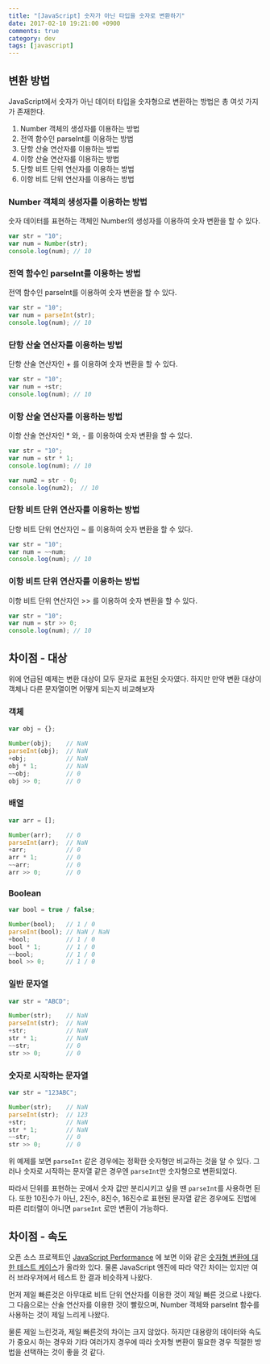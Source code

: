 ```yaml
---
title: "[JavaScript] 숫자가 아닌 타입을 숫자로 변환하기"
date: 2017-02-10 19:21:00 +0900
comments: true
category: dev
tags: [javascript]
---
```


## 변환 방법
JavaScript에서 숫자가 아닌 데이터 타입을 숫자형으로 변환하는 방법은 총 여섯 가지가 존재한다.

1. Number 객체의 생성자를 이용하는 방법
2. 전역 함수인 parseInt를 이용하는 방법
3. 단항 산술 연산자를 이용하는 방법
4. 이항 산술 연산자를 이용하는 방법
5. 단항 비트 단위 연산자를 이용하는 방법
6. 이항 비트 단위 연산자를 이용하는 방법

### Number 객체의 생성자를 이용하는 방법
숫자 데이터를 표현하는 객체인 Number의 생성자를 이용하여 숫자 변환을 할 수 있다.

```js
var str = "10";
var num = Number(str);
console.log(num); // 10
```

### 전역 함수인 parseInt를 이용하는 방법
전역 함수인 parseInt를 이용하여 숫자 변환을 할 수 있다.

```js
var str = "10";
var num = parseInt(str);
console.log(num); // 10
```

### 단항 산술 연산자를 이용하는 방법
단항 산술 연산자인 + 를 이용하여 숫자 변환을 할 수 있다.

```js
var str = "10";
var num = +str;
console.log(num); // 10
```

### 이항 산술 연산자를 이용하는 방법
이항 산술 연산자인 * 와, - 를 이용하여 숫자 변환을 할 수 있다.

```js
var str = "10";
var num = str * 1;
console.log(num); // 10

var num2 = str - 0;
console.log(num2);  // 10
```

### 단항 비트 단위 연산자를 이용하는 방법
단항 비트 단위 연산자인 ~ 를 이용하여 숫자 변환을 할 수 있다.

```js
var str = "10";
var num = ~~num;
console.log(num); // 10
```

### 이항 비트 단위 연산자를 이용하는 방법
이항 비트 단위 연산자인 >> 를 이용하여 숫자 변환을 할 수 있다.

```js
var str = "10";
var num = str >> 0;
console.log(num); // 10
```

## 차이점 - 대상
위에 언급된 예제는 변환 대상이 모두 문자로 표현된 숫자였다.
하지만 만약 변환 대상이 객체나 다른 문자열이면 어떻게 되는지 비교해보자

### 객체
```js
var obj = {};

Number(obj);    // NaN
parseInt(obj);  // NaN
+obj;           // NaN
obj * 1;        // NaN
~~obj;          // 0
obj >> 0;       // 0
```

### 배열
```js
var arr = [];

Number(arr);    // 0
parseInt(arr);  // NaN
+arr;           // 0
arr * 1;        // 0
~~arr;          // 0
arr >> 0;       // 0
```

### Boolean
```js
var bool = true / false;

Number(bool);   // 1 / 0
parseInt(bool); // NaN / NaN
+bool;          // 1 / 0
bool * 1;       // 1 / 0
~~bool;         // 1 / 0
bool >> 0;      // 1 / 0
```

### 일반 문자열
```js
var str = "ABCD";

Number(str);    // NaN
parseInt(str);  // NaN
+str;           // NaN
str * 1;        // NaN
~~str;          // 0
str >> 0;       // 0
```

### 숫자로 시작하는 문자열
```js
var str = "123ABC";

Number(str);    // NaN
parseInt(str);  // 123
+str;           // NaN
str * 1;        // NaN
~~str;          // 0
str >> 0;       // 0
```

위 예제를 보면 `parseInt` 같은 경우에는 정확한 숫자형만 비교하는 것을 알 수 있다.
그러나 숫자로 시작하는 문자열 같은 경우엔 `parseInt`만 숫자형으로 변환되었다.

따라서 단위를 표현하는 곳에서 숫자 값만 분리시키고 싶을 땐 `parseInt`를 사용하면 된다.
또한 10진수가 아닌, 2진수, 8진수, 16진수로 표현된 문자열 같은 경우에도 진법에 따른 리터럴이 아니면 `parseInt` 로만 변환이 가능하다.

## 차이점 - 속도
오픈 소스 프로젝트인 [JavaScript Performance](http://jsperf.com/) 에 보면 이와 같은 [숫자형 변환에 대한 테스트 케이스](http://jsperf.com/number-vs-parseint-vs-plus/3)가 올라와 있다.
물론 JavaScript 엔진에 따라 약간 차이는 있지만 여러 브라우저에서 테스트 한 결과 비슷하게 나왔다.

먼저 제일 빠른것은 아무대로 비트 단위 연산자를 이용한 것이 제일 빠른 것으로 나왔다.
그 다음으로는 산술 연산자를 이용한 것이 빨랐으며,
Number 객체와 parseInt 함수를 사용하는 것이 제일 느리게 나왔다.

물론 제일 느린것과, 제일 빠른것의 차이는 크지 않았다.
하지만 대용량의 데이터와 속도가 중요시 하는 경우와
기타 여러가지 경우에 따라 숫자형 변환이 필요한 경우 적절한 방법을 선택하는 것이 좋을 것 같다.
